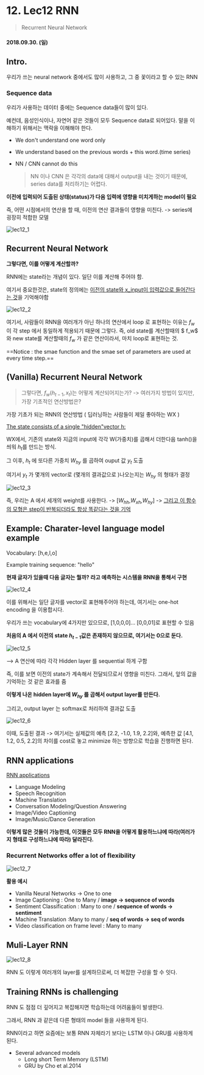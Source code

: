 # 12. Lec12 RNN

> Recurrent Neural Network

#### 2018.09.30. (일)

## Intro.

우리가 쓰는 neural network 중에서도 많이 사용하고, 그 중 꽃이라고 할 수 있는 RNN

### Sequence data

우리가 사용하는 데이터 중에는 Sequence data들이 많이 있다.

예컨데, 음성인식이나, 자연어 같은 것들이 모두 Sequence data로 되어있다. 말을 이해하기 위해서는 맥락을 이해해야 한다.

- We don't understand one word only

- We understand based on the previous words + this word.(time series)

- NN / CNN cannot do this

  > NN 이나  CNN 은 각각의 data에 대해서 output을 내는 것이기 때문에, series data를 처리하기는 어렵다.

__이전에 입력되어 도출된 상태(status)가 다음 입력에 영향을 미치게하는 model이 필요__

즉, 어떤 시점에서의 연산을 할 때, 이전의 연산 결과들이 영향을 미친다. -> series에 굉장히 적합한 모델

![lec12_1](../img/lec12_1.png)

## Recurrent Neural Network

__그렇다면, 이를 어떻게 계산할까?__

RNN에는 state라는 개념이 있다. 일단 이를 계산해 주어야 함.

여기서 중요한것은, state의 정의에는 <u>이전의  state와 x_input이 입력값으로 들어간다는 것</u>을 기억해야함

![lec12_2](../img/lec12_2.png)

여기서, 사람들이 RNN을 여러개가 아닌 하나의 연산에서 loop  로 표현하는 이유는 $f_w$ 이 각 step 에서 동일하게 적용되기 때문에 그렇다. 즉, old state를 계산할때의 $ f_w$  와 new state를 계산할때의 $f_w$   가 같은 연산이라서, 마치  loop로 표현하는 것.

==Notice : the smae function and the smae set of parameters are used at every time step.==



## (Vanilla) Recurrent Neural Network

> 그렇다면,  $f_w(h_{t-1},x_t)$는 어떻게 계산되어지는가? -> 여러가지 방법이 있지만, 가장 기초적인 연산방법은?  

가장 기초가 되는 RNN의 연산방법 ( 딥러닝하는 사람들이 제일 좋아하는  WX )

<u>The state consists of a single "hidden"vector h:</u>

WX에서, 기존의 state와 지금의 input에 각각  W(가중치)를 곱해서 더한다음 tanh()을 씌워 $h_t$를 만드는 방식.

그 이후, $h_t$  에 또다른 가중치 $W_{hy}$  를 곱하여 ouput 값 $y_t$  도출

여기서 $y_t$ 가 몇개의 vector로 (몇개의 결과값으로 )나오는지는 $W_{hy}$  의 형태가 결정

![lec12_3](../img/lec12_3.png)



즉, 우리는 A 에서 세개의 weight를 사용한다. -> [$W_{hh}$,$W_{xh}$,$W_{hy}$] -> <u>그리고 이 함수의 모형은  step이 반복되더라도 항상 똑같다는 것을 기억</u>



## Example: Charater-level language model example

Vocabulary: [h,e,l,o]

Example training sequence: "hello"

__현재 글자가 있을때 다음 글자는 뭘까? 라고 예측하는 시스템을 RNN을 통해서 구현__

![lec12_4](../img/lec12_4.png)

이를 위해서는 일단 글자를 vector로 표현해주어야 하는데, 여기서는 one-hot encoding  을 이용합시다.

우리가 쓰는 vocabulary에 4가지만 있으므로,  [1,0,0,0]... [0,0,01]로 표현할 수 있음

__처음의 A 에서 이전의 state $h_{t-1}$값은 존재하지 않으므로, 여기서는 0으로 둔다.__

![lec12_5](../img/lec12_5.png)

--> A  연산에 따라 각각 Hidden layer 를 sequential 하게 구함

즉, 이를 보면 이전의 state가 계속해서 전달되므로서 영향을 미친다. 그래서, 앞의 값을 기억하는 것 같은 효과를 줌

__이렇게 나온 hidden layer에 $W_{hy}$ 를 곱해서 output layer를 만든다.__

그리고,  output layer 는 softmax로 처리하여 결과값 도출

![lec12_6](../img/lec12_6.png)

이때, 도출된 결과 -> 여기서는 실제값의 예측 [2.2, -1.0, 1.9, 2.2]와, 예측한 값 [4.1, 1.2, 0.5, 2.2]의 차이를 cost로 놓고 minimize 하는 방향으로 학습을 진행하면 된다.

## RNN applications

[RNN applications](https://github.com/TensorFlowKR/awesome_tensorflow_implementations)

- Language Modeling
- Speech Recognition
- Machine Translation
- Conversation Modeling/Question Answering
- Image/Video Captioning
- Image/Music/Dance Generation

 __이렇게 많은 것들이 가능한데, 이것들은 모두 RNN을 어떻게 활용하느냐에 따라(여러가지 형태로 구성하느냐에 따라)  달라진다.__

### Recurrent Networks offer a lot of flexibility

![lec12_7](../img/lec12_7.png)

__활용 예시__

- Vanilla Neural Networks -> One to one
-  Image Captioning : One to Many / __image -> sequence of words__
- Sentiment Classification : Many to one / __sequence of words -> sentiment__
- Machine Translation :Many to many / __seq of words ->  seq of words__
- Video classification on frame level : Many to many



## Muli-Layer RNN

![lec12_8](../img/lec12_8.png)

RNN 도 이렇게 여러개의 layer를 설계하므로써, 더 복잡한 구성을 할 수 잇다.



## Training RNNs is challenging

RNN 도 점점 더 깊어지고 복잡해지면 학습하는데 어려움들이 발생한다.

그래서, RNN 과 같은데 다른 형태의 model 들을 사용하게 된다.

RNN이라고 하면 요즘에는 보통 RNN 자체라기 보다는 LSTM  이나 GRU를 사용하게 된다.

- Several advanced models
  - Long short Term Memory (LSTM)
  - GRU by Cho et al.2014